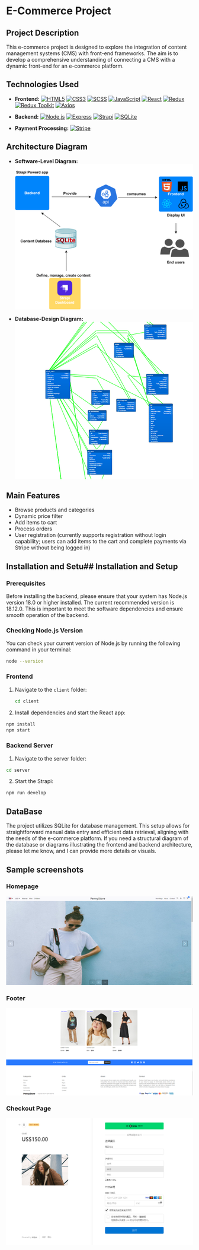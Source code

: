 # E-Commerce Project

## Project Description

This e-commerce project is designed to explore the integration of content management systems (CMS) with front-end frameworks. The aim is to develop a comprehensive understanding of connecting a CMS with a dynamic front-end for an e-commerce platform.

## Technologies Used

- **Frontend:**
  [![HTML5](https://img.shields.io/badge/HTML5-E34F26?style=flat&logo=html5&logoColor=white)](https://developer.mozilla.org/en-US/docs/Web/Guide/HTML/HTML5)
  [![CSS3](https://img.shields.io/badge/CSS3-1572B6?style=flat&logo=css3&logoColor=white)](https://developer.mozilla.org/en-US/docs/Web/CSS)
  [![SCSS](https://img.shields.io/badge/SCSS-CC6699?style=flat&logo=sass&logoColor=white)](https://sass-lang.com/)
  [![JavaScript](https://img.shields.io/badge/JavaScript-F7DF1E?style=flat&logo=javascript&logoColor=black)](https://developer.mozilla.org/en-US/docs/Web/JavaScript)
  [![React](https://img.shields.io/badge/React-20232A?style=flat&logo=react&logoColor=61DAFB)](https://reactjs.org/)
  [![Redux](https://img.shields.io/badge/Redux-764ABC?style=flat&logo=redux&logoColor=white)](https://redux.js.org/)
  [![Redux Toolkit](https://img.shields.io/badge/Redux_Toolkit-764ABC?style=flat&logo=redux&logoColor=white)](https://redux-toolkit.js.org/)
  [![Axios](https://img.shields.io/badge/Axios-5A29E4?style=flat&logo=axios&logoColor=white)](https://axios-http.com/)

- **Backend:**
  [![Node.js](https://img.shields.io/badge/Node.js-43853D?style=flat&logo=node-dot-js&logoColor=white)](https://nodejs.org/)
  [![Express](https://img.shields.io/badge/Express-000000?style=flat&logo=express&logoColor=white)](https://expressjs.com/)
  [![Strapi](https://img.shields.io/badge/Strapi-2F2E8B?style=flat&logo=strapi&logoColor=white)](https://strapi.io/)
  [![SQLite](https://img.shields.io/badge/SQLite-07405E?style=flat&logo=sqlite&logoColor=white)](https://www.sqlite.org/index.html)

- **Payment Processing:**
  [![Stripe](https://img.shields.io/badge/Stripe-626CD9?style=flat&logo=stripe&logoColor=white)](https://stripe.com/)

## Architecture Diagram

- **Software-Level Diagram:**
  ![Software-Level Diagram](res/svg/software_diagram.drawio.svg)

- **Database-Design Diagram:**
  ![Database-Design Diagram](res/svg/database_Design.png)

## Main Features

- Browse products and categories
- Dynamic price filter
- Add items to cart
- Process orders
- User registration (currently supports registration without login capability; users can add items to the cart and complete payments via Stripe without being logged in)

## Installation and Setu## Installation and Setup

### Prerequisites

Before installing the backend, please ensure that your system has Node.js version 18.0 or higher installed. The current recommended version is 18.12.0. This is important to meet the software dependencies and ensure smooth operation of the backend.

### Checking Node.js Version

You can check your current version of Node.js by running the following command in your terminal:

```bash
node --version
```

### Frontend

1. Navigate to the `client` folder:
   ```bash
   cd client
   ```
2. Install dependencies and start the React app:

```bash
npm install
npm start
```

### Backend Server

1. Navigate to the server folder:

```bash
cd server
```

2. Start the Strapi:

```bash
npm run develop
```

## DataBase

The project utilizes SQLite for database management. This setup allows for straightforward manual data entry and efficient data retrieval, aligning with the needs of the e-commerce platform. If you need a structural diagram of the database or diagrams illustrating the frontend and backend architecture, please let me know, and I can provide more details or visuals.

## Sample screenshots

### Homepage

![Homepage](res/Img/home.png)

### Footer

![Footer](res/Img/Footer.png)

### Checkout Page

![Checkout Page](res/Img/checkout.png)
